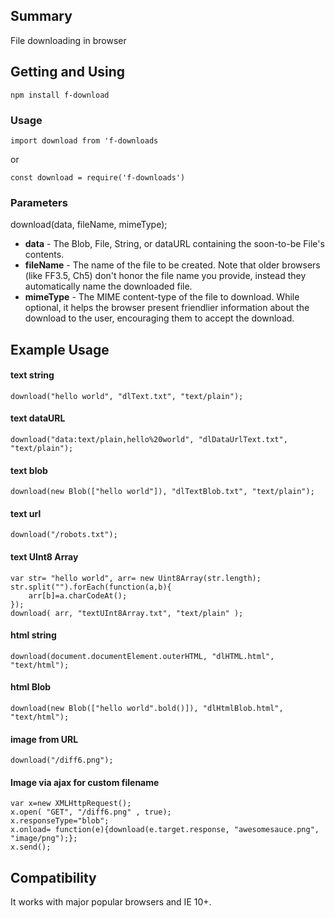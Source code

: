 ## Summary

File downloading in browser

## Getting and Using

`npm install f-download`

### Usage

`import download from 'f-downloads`

or

`const download = require('f-downloads')`

### Parameters

download(data, fileName, mimeType);

- **data** - The Blob, File, String, or dataURL containing the soon-to-be File's contents.
- **fileName** - The name of the file to be created. Note that older browsers (like FF3.5, Ch5) don't honor the file name you provide, instead they automatically name the downloaded file.
- **mimeType** - The MIME content-type of the file to download. While optional, it helps the browser present friendlier information about the download to the user, encouraging them to accept the download.

## Example Usage

#### text string

    download("hello world", "dlText.txt", "text/plain");

#### text dataURL

    download("data:text/plain,hello%20world", "dlDataUrlText.txt", "text/plain");

#### text blob

    download(new Blob(["hello world"]), "dlTextBlob.txt", "text/plain");

#### text url

    download("/robots.txt");

#### text UInt8 Array

    var str= "hello world",	arr= new Uint8Array(str.length);
    str.split("").forEach(function(a,b){
        arr[b]=a.charCodeAt();
    });
    download( arr, "textUInt8Array.txt", "text/plain" );

#### html string

    download(document.documentElement.outerHTML, "dlHTML.html", "text/html");

#### html Blob

    download(new Blob(["hello world".bold()]), "dlHtmlBlob.html", "text/html");

#### image from URL

    download("/diff6.png");

#### Image via ajax for custom filename

    var x=new XMLHttpRequest();
    x.open( "GET", "/diff6.png" , true);
    x.responseType="blob";
    x.onload= function(e){download(e.target.response, "awesomesauce.png", "image/png");};
    x.send();

## Compatibility

It works with major popular browsers and IE 10+.
